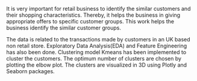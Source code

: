 It is very important for retail business to identify the similar customers and their shopping characteristics. Thereby, it helps the business in giving appropriate offers to specific customer groups. This work helps the business identify the similar customer groups.

The data is related to the transactions made by customers in an UK based non retail store. Exploratory Data Analysis(EDA) and Feature Engineering has also been done. Clustering model Kmeans has been implemented to cluster the customers. The optimum number of clusters are chosen by plotting the elbow plot. The clusters are visualized in 3D using Plotly and Seaborn packages.
